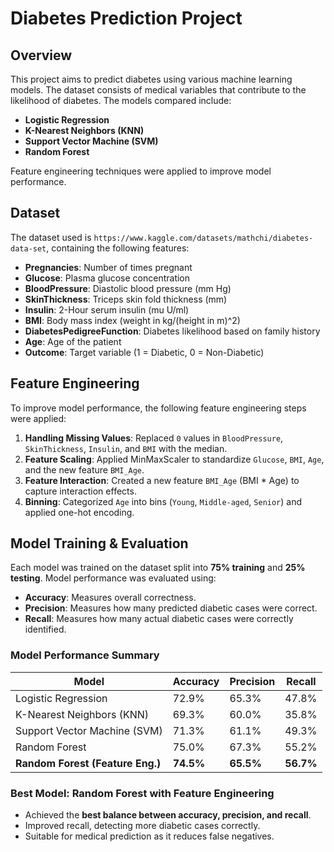 # Diabetes Prediction Project

## Overview
This project aims to predict diabetes using various machine learning models. The dataset consists of medical variables that contribute to the likelihood of diabetes. The models compared include:

- **Logistic Regression**
- **K-Nearest Neighbors (KNN)**
- **Support Vector Machine (SVM)**
- **Random Forest**

Feature engineering techniques were applied to improve model performance.

## Dataset
The dataset used is `https://www.kaggle.com/datasets/mathchi/diabetes-data-set`, containing the following features:
- **Pregnancies**: Number of times pregnant
- **Glucose**: Plasma glucose concentration
- **BloodPressure**: Diastolic blood pressure (mm Hg)
- **SkinThickness**: Triceps skin fold thickness (mm)
- **Insulin**: 2-Hour serum insulin (mu U/ml)
- **BMI**: Body mass index (weight in kg/(height in m)^2)
- **DiabetesPedigreeFunction**: Diabetes likelihood based on family history
- **Age**: Age of the patient
- **Outcome**: Target variable (1 = Diabetic, 0 = Non-Diabetic)

## Feature Engineering
To improve model performance, the following feature engineering steps were applied:
1. **Handling Missing Values**: Replaced `0` values in `BloodPressure`, `SkinThickness`, `Insulin`, and `BMI` with the median.
2. **Feature Scaling**: Applied MinMaxScaler to standardize `Glucose`, `BMI`, `Age`, and the new feature `BMI_Age`.
3. **Feature Interaction**: Created a new feature `BMI_Age` (BMI * Age) to capture interaction effects.
4. **Binning**: Categorized `Age` into bins (`Young`, `Middle-aged`, `Senior`) and applied one-hot encoding.

## Model Training & Evaluation
Each model was trained on the dataset split into **75% training** and **25% testing**. Model performance was evaluated using:
- **Accuracy**: Measures overall correctness.
- **Precision**: Measures how many predicted diabetic cases were correct.
- **Recall**: Measures how many actual diabetic cases were correctly identified.

### Model Performance Summary
| Model                         | Accuracy | Precision | Recall  |
|--------------------------------|----------|----------|---------|
| Logistic Regression           | 72.9%    | 65.3%    | 47.8%   |
| K-Nearest Neighbors (KNN)      | 69.3%    | 60.0%    | 35.8%   |
| Support Vector Machine (SVM)   | 71.3%    | 61.1%    | 49.3%   |
| Random Forest                 | 75.0%    | 67.3%    | 55.2%   |
| **Random Forest (Feature Eng.)** | **74.5%** | **65.5%** | **56.7%** |

### Best Model: **Random Forest with Feature Engineering**
- Achieved the **best balance between accuracy, precision, and recall**.
- Improved recall, detecting more diabetic cases correctly.
- Suitable for medical prediction as it reduces false negatives.



